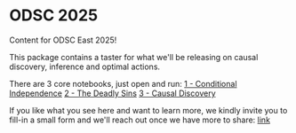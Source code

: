 # ODSC 2025

Content for ODSC East 2025!

This package contains a taster for what we'll be releasing on causal discovery, inference and optimal actions.

There are 3 core notebooks, just open and run:
[1 - Conditional Independence](https://colab.research.google.com/drive/1enDzVY6V6H1hDRJjFZhnyAAXVaVLmENW?usp=sharing)
[2 - The Deadly Sins](https://colab.research.google.com/drive/1G38hQlanyhbzkTUQtuKB0ezLmleEnDfP?usp=sharing)
[3 - Causal Discovery](https://colab.research.google.com/drive/1XDjBLoGne_392O9Fvxe4_4bti_WjOSKP?usp=sharing)

If you like what you see here and want to learn more, we kindly invite you to fill-in a small form and we'll reach out once we have more to share: [link](https://forms.gle/YWrj7WEepHDjTYJRA)
